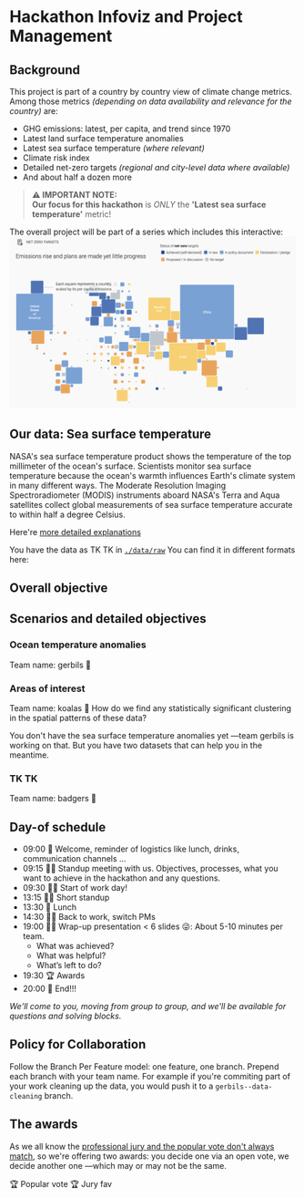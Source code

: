 # Hackathon Infoviz and Project Management

## Background

This project is part of a country by country view of climate change metrics. Among those metrics *(depending on data availability and relevance for the country)* are:

* GHG emissions: latest, per capita, and trend since 1970
* Latest land surface temperature anomalies
* Latest sea surface temperature *(where relevant)*
* Climate risk index
* Detailed net-zero targets *(regional and city-level data where available)*
* And about half a dozen more

> **⚠ IMPORTANT NOTE:**  
> **Our focus for this hackathon** is *ONLY* the **'Latest sea surface temperature'** metric!

The overall project will be part of a series which includes this interactive:
[![Screenshot of the interactive](preview-climate-change.png)](https://www.unep.org/explore-topics/climate-action/what-we-do/climate-action-note/state-of-climate.html "Climate Action Note")

## Our data: Sea surface temperature

NASA's sea surface temperature product shows the temperature of the top millimeter of the ocean's surface. Scientists monitor sea surface temperature because the ocean's warmth influences Earth's climate system in many different ways. The Moderate Resolution Imaging Spectroradiometer (MODIS) instruments aboard NASA's Terra and Aqua satellites collect global measurements of sea surface temperature accurate to within half a degree Celsius.

Here're [more detailed explanations](https://neo.gsfc.nasa.gov/view.php?datasetId=MYD28M)

You have the data as TK TK in [`./data/raw`](data/raw)
You can find it in different formats here:


## Overall objective

## Scenarios and detailed objectives

### Ocean temperature anomalies

Team name: gerbils 🐹

### Areas of interest

Team name: koalas 🐨
How do we find any statistically significant clustering in the spatial patterns of these data?

You don't have the sea surface temperature anomalies yet —team gerbils is working on that. But you have two datasets that can help you in the meantime.

### TK TK

Team name: badgers 🦡

## Day-of schedule

* 09:00 👋 Welcome, reminder of logistics like lunch, drinks, communication channels ...
* 09:15 🙋‍♀️ Standup meeting with us. Objectives, processes, what you want to achieve in the hackathon and any questions.
* 09:30 👩‍💻 Start of work day!
* 13:15 🙋‍♀️ Short standup
* 13:30 🍱 Lunch
* 14:30 👩‍💻 Back to work, switch PMs
* 19:00 🧑‍🏫 Wrap-up presentation < 6 slides 😜: About 5-10 minutes per team.
  * What was achieved?
  * What was helpful?
  * What’s left to do?
* 19:30 🏆 Awards
* 20:00 🥳 End!!!

*We'll come to you, moving from group to group, and we'll be available for questions and solving blocks.*

## Policy for Collaboration

Follow the Branch Per Feature model: one feature, one branch.
Prepend each branch with your team name. For example if you're commiting part of your work cleaning up the data, you would push it to a `gerbils--data-cleaning` branch.

## The awards

As we all know the [professional jury and the popular vote don't always match](https://www.youtube.com/watch?v=4uGN9efcACw), so we're offering two awards: you decide one via an open vote, we decide another one —which may or may not be the same.

🏆 Popular vote
🏆 Jury fav
